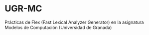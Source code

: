 # UGR-MC
Prácticas de Flex (Fast Lexical Analyzer Generator) en la asignatura Modelos de Computación (Universidad de Granada)
